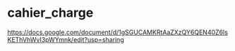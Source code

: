# cahier_charge
https://docs.google.com/document/d/1gSGUCAMKRtAaZXzQY6QEN40Z6lsKEThVhWvI3pWYmnk/edit?usp=sharing
